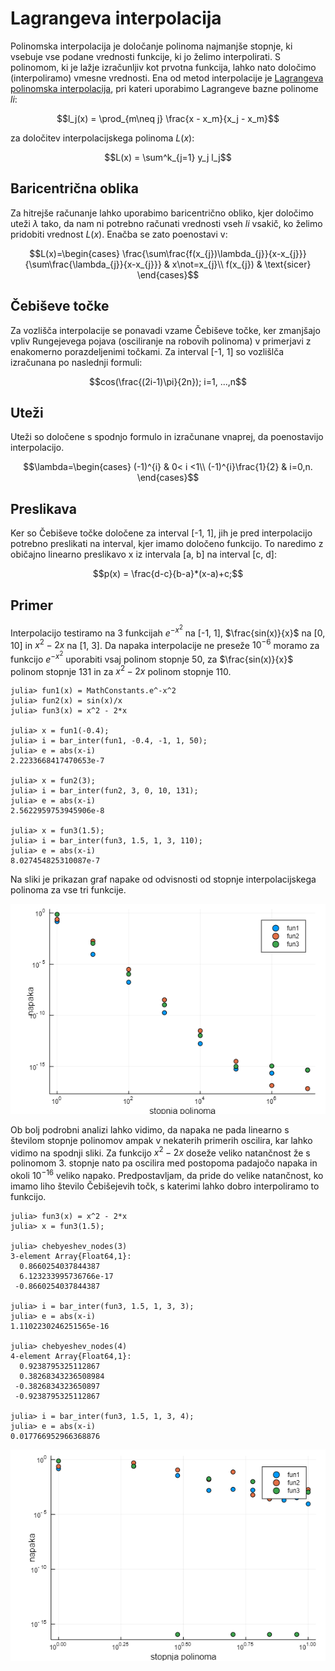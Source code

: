 # Lagrangeva interpolacija

Polinomska interpolacija je določanje polinoma najmanjše stopnje, ki vsebuje vse podane vrednosti funkcije, ki jo želimo interpolirati. S polinomom, ki je lažje izračunljiv kot prvotna funkcija, lahko nato določimo (interpoliramo) vmesne vrednosti. Ena od metod interpolacije je [Lagrangeva polinomska interpolacija](https://en.wikipedia.org/wiki/Lagrange_polynomial), pri kateri uporabimo Lagrangeve bazne polinome $li$:
```math
l_j(x) = \prod_{m\neq j} \frac{x - x_m}{x_j - x_m}
```
za določitev interpolacijskega polinoma $L(x)$:
```math
L(x) = \sum^k_{j=1} y_j l_j
```
## Baricentrična oblika
Za hitrejše računanje lahko uporabimo baricentrično obliko, kjer določimo uteži $\lambda$ tako, da nam ni potrebno računati vrednosti vseh $li$ vsakič, ko želimo pridobiti vrednost $L(x)$. Enačba se zato poenostavi v:
```math
L(x)=\begin{cases}
\frac{\sum\frac{f(x_{j})\lambda_{j}}{x-x_{j}}}{\sum\frac{\lambda_{j}}{x-x_{j}}} & x\not=x_{j}\\
f(x_{j}) & \text{sicer}
\end{cases}
```

## Čebiševe točke
Za vozlišča interpolacije se ponavadi vzame Čebiševe točke, ker zmanjšajo vpliv Rungejevega pojava (osciliranje na robovih polinoma) v primerjavi z enakomerno porazdeljenimi točkami. Za interval [-1, 1] so vozlišlča izračunana po naslednji formuli:
```math
cos(\frac{(2i-1)\pi}{2n}); i=1, ...,n
```

## Uteži 
Uteži so določene s spodnjo formulo in izračunane vnaprej, da poenostavijo interpolacijo.
```math
\lambda=\begin{cases}
(-1)^{i} & 0< i <1\\
(-1)^{i}\frac{1}{2} & i=0,n.
\end{cases}
```

## Preslikava
Ker so Čebiševe točke določene za interval [-1, 1], jih je pred interpolacijo potrebno preslikati na interval, kjer imamo določeno funkcijo. To naredimo z običajno linearno preslikavo x iz intervala [a, b] na interval [c, d]:
```math
p(x) = \frac{d-c}{b-a}*(x-a)+c;
```

## Primer
Interpolacijo testiramo na 3 funkcijah $e^{-x^2}$ na [-1, 1], $\frac{sin(x)}{x}$ na [0, 10] in $x^2 - 2x$ na [1, 3]. Da napaka interpolacije ne preseže $10^{-6}$ moramo za funkcijo $e^{-x^2}$ uporabiti vsaj polinom stopnje 50, za $\frac{sin(x)}{x}$ polinom stopnje 131 in za $x^2 - 2x$ polinom stopnje 110.

```jldoctest ;
julia> fun1(x) = MathConstants.e^-x^2
julia> fun2(x) = sin(x)/x
julia> fun3(x) = x^2 - 2*x

julia> x = fun1(-0.4);
julia> i = bar_inter(fun1, -0.4, -1, 1, 50);
julia> e = abs(x-i)
2.2233668417470653e-7

julia> x = fun2(3);
julia> i = bar_inter(fun2, 3, 0, 10, 131);
julia> e = abs(x-i)
2.5622959753945906e-8

julia> x = fun3(1.5);
julia> i = bar_inter(fun3, 1.5, 1, 3, 110);
julia> e = abs(x-i)
8.027454825310087e-7
```
Na sliki je prikazan graf napake od odvisnosti od stopnje interpolacijskega polinoma za vse tri funkcije.

![bi](bi.PNG)

Ob bolj podrobni analizi lahko vidimo, da napaka ne pada linearno s številom stopnje polinomov ampak v nekaterih primerih oscilira, kar lahko vidimo na spodnji sliki. Za funkcijo $x^2 - 2x$ doseže veliko natančnost že s polinomom 3. stopnje nato pa oscilira med postopoma padajočo napaka in okoli $10^{-16}$ veliko napako. Predpostavljam, da pride do velike natančnost, ko imamo liho število Čebišejevih točk, s katerimi lahko dobro interpoliramo to funkcijo.  

```jldoctest ;
julia> fun3(x) = x^2 - 2*x
julia> x = fun3(1.5);

julia> chebyeshev_nodes(3)
3-element Array{Float64,1}:
  0.8660254037844387
  6.123233995736766e-17
 -0.8660254037844387

julia> i = bar_inter(fun3, 1.5, 1, 3, 3);
julia> e = abs(x-i)
1.1102230246251565e-16

julia> chebyeshev_nodes(4)
4-element Array{Float64,1}:
  0.9238795325112867
  0.38268343236508984
 -0.3826834323650897
 -0.9238795325112867

julia> i = bar_inter(fun3, 1.5, 1, 3, 4);
julia> e = abs(x-i)
0.017766952966368876
```

![bi2](bi2.PNG)
